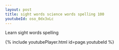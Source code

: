 ```yaml
---
layout: post
title: sight words science words spelling 100
youtubeId: oso_0dx3xLc
---
```

 
 
Learn sight words spelling
 
 
 
 
{% include youtubePlayer.html id=page.youtubeId %}
 
 
